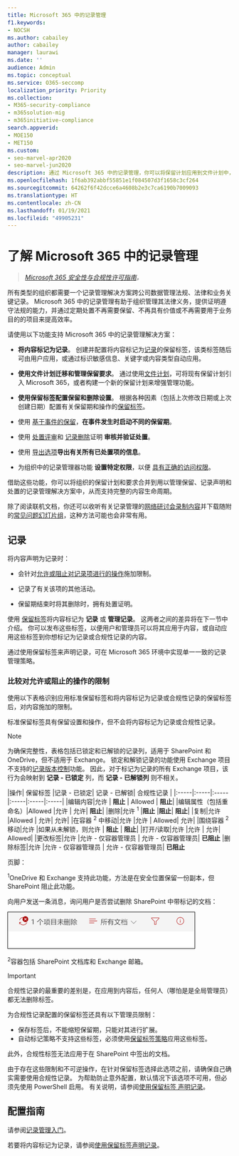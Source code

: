 ```yaml
---
title: Microsoft 365 中的记录管理
f1.keywords:
- NOCSH
ms.author: cabailey
author: cabailey
manager: laurawi
ms.date: ''
audience: Admin
ms.topic: conceptual
ms.service: O365-seccomp
localization_priority: Priority
ms.collection:
- M365-security-compliance
- m365solution-mig
- m365initiative-compliance
search.appverid:
- MOE150
- MET150
ms.custom:
- seo-marvel-apr2020
- seo-marvel-jun2020
description: 通过 Microsoft 365 中的记录管理，你可以将保留计划应用到文件计划中，以管理保留、记录声明和处置。
ms.openlocfilehash: 1f6ab392abbf55851e1f084507d3f1658c3cf264
ms.sourcegitcommit: 64262f6f42dcce6a4608b2e3c7ca6190b7009093
ms.translationtype: HT
ms.contentlocale: zh-CN
ms.lasthandoff: 01/19/2021
ms.locfileid: "49905231"
---
```

# <a name="learn-about-records-management-in-microsoft-365"></a>了解 Microsoft 365 中的记录管理

>*[Microsoft 365 安全性与合规性许可指南](https://aka.ms/ComplianceSD)。*

所有类型的组织都需要一个记录管理解决方案跨公司数据管理法规、法律和业务关键记录。 Microsoft 365 中的记录管理有助于组织管理其法律义务，提供证明遵守法规的能力，并通过定期处置不再需要保留、不再具有价值或不再需要用于业务目的的项目来提高效率。

请使用以下功能支持 Microsoft 365 中的记录管理解决方案：

- **将内容标记为记录**。 创建并配置将内容标记为[记录](#records)的保留标签，该类标签随后可由用户应用，或通过标识敏感信息、关键字或内容类型自动应用。

- **使用文件计划迁移和管理保留要求**。 通过使用[文件计划](file-plan-manager.md)，可将现有保留计划引入 Microsoft 365，或者构建一个新的保留计划来增强管理功能。

- **使用保留标签配置保留和删除设置**。 根据各种因素（包括上次修改日期或上次创建日期）配置有关保留期和操作的[保留标签](retention.md#retention-labels)。

- 使用 [基于事件的保留](event-driven-retention.md)，**在事件发生时启动不同的保留期**。

- 使用 [处置评审](disposition.md#disposition-reviews)和 [记录删除](disposition.md#disposition-of-records)证明 **审核并验证处置**。

- 使用 [导出选项](disposition.md#filter-and-export-the-views)**导出有关所有已处置项的信息**。

- 为组织中的记录管理器功能 **设置特定权限**，以便 [具有正确的访问权限](../security/office-365-security/permissions-in-the-security-and-compliance-center.md)。

借助这些功能，你可以将组织的保留计划和要求合并到用以管理保留、记录声明和处置的记录管理解决方案中，从而支持完整的内容生命周期。

除了阅读联机文档，你还可以收听有关记录管理的[网络研讨会录制内容](https://aka.ms/MIPC/Video-RecordsManagementWebinar)并下载随附的[常见问题幻灯片组](https://aka.ms/MIPC/Blog-RecordsManagementWebinar)，这种方法可能也会非常有用。

## <a name="records"></a>记录

将内容声明为记录时：

- 会针对[允许或阻止对记录项进行的操作](#compare-restrictions-for-what-actions-are-allowed-or-blocked)施加限制。

- 记录了有关该项的其他活动。

- 保留期结束时将其删除时，拥有处置证明。

使用 [保留标签](retention.md#retention-labels)将内容标记为 **记录** 或 **管理记录**。 这两者之间的差异将在下一节中介绍。 你可以发布这些标签，以便用户和管理员可以将其应用于内容，或自动应用这些标签到你想标记为记录或合规性记录的内容。

通过使用保留标签来声明记录，可在 Microsoft 365 环境中实现单一一致的记录管理策略。

### <a name="compare-restrictions-for-what-actions-are-allowed-or-blocked"></a>比较对允许或阻止的操作的限制

使用以下表格识别应用标准保留标签和将内容标记为记录或合规性记录的保留标签后，对内容施加的限制。 

标准保留标签具有保留设置和操作，但不会将内容标记为记录或合规性记录。

>[!NOTE] 
> 为确保完整性，表格包括已锁定和已解锁的记录列，适用于 SharePoint 和 OneDrive，但不适用于 Exchange。 锁定和解锁记录的功能使用 Exchange 项目不支持的[记录版本控制](record-versioning.md)功能。 因此，对于标记为记录的所有 Exchange 项目，该行为会映射到 **记录 - 已锁定** 列，而 **记录 - 已解锁列** 则不相关。


|操作| 保留标签 |记录 - 已锁定| 记录 - 已解锁| 合规性记录 |
|:-----|:-----|:-----|:-----|:-----|:-----|
|编辑内容|允许 | **阻止** | Allowed | **阻止**|
|编辑属性（包括重命名）|Allowed |允许 | 允许| **阻止**|
|删除|允许 <sup>1</sup> |**阻止** |**阻止**| **阻止**|
|复制|允许 |Allowed | 允许| 允许|
|在容器 <sup>2</sup> 中移动|允许 |允许 | Allowed| 允许|
|围绕容器 <sup>2</sup> 移动|允许 |如果从未解锁，则允许 | **阻止** | **阻止**|
|打开/读取|允许 |允许 | 允许| Allowed|
|更改标签|允许 |允许 - 仅容器管理员 | 允许 - 仅容器管理员| **已阻止**
|删除标签|允许 |允许 - 仅容器管理员 | 允许 - 仅容器管理员| **已阻止**

页脚：

<sup>1</sup>OneDrive 和 Exchange 支持此功能，方法是在安全位置保留一份副本，但 SharePoint 阻止此功能。

向用户发送一条消息，询问用户是否尝试删除 SharePoint 中带标记的文档：

![指明项未从 SharePoint 中删除的消息](../media/d0020726-1593-4a96-b07c-89b275e75c49.png)

<sup>2</sup>容器包括 SharePoint 文档库和 Exchange 邮箱。

>[!IMPORTANT] 
> 合规性记录的最重要的差别是，在应用到内容后，任何人（哪怕是是全局管理员）都无法删除标签。 
>
> 为合规性记录配置的保留标签还具有以下管理员限制：
> - 保存标签后，不能缩短保留期，只能对其进行扩展。
> - 自动标记策略不支持这些标签，必须使用[保留标签策略](create-apply-retention-labels.md)应用这些标签。 
>
> 此外，合规性标签无法应用于在 SharePoint 中签出的文档。
> 
> 由于存在这些限制和不可逆操作，在针对保留标签选择此选项之前，请确保自己确实需要使用合规性记录。 为帮助防止意外配置，默认情况下该选项不可用，但必须先使用 PowerShell 启用。 有关说明，请参阅[使用保留标签 声明记录](declare-records.md)。

## <a name="configuration-guidance"></a>配置指南

请参阅[记录管理入门](get-started-with-records-management.md)。

若要将内容标记为记录，请参阅[使用保留标签声明记录](declare-records.md)。
